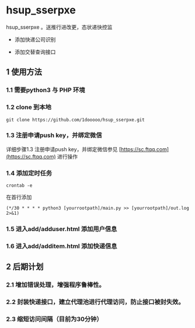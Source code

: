 # **hsup_sserpxe**

hsup_sserpxe 。送推行进改更，态状递快控监

- 添加快递公司识别

- 添加交替查询接口

## 1 使用方法

### 1.1 需要python3 与 PHP 环境

### 1.2 clone 到本地

``` url
git clone https://github.com/1dooooo/hsup_sserpxe.git
```

### 1.3 注册申请push key，并绑定微信

详细步骤1.3 注册申请push key，并绑定微信参见  [https://sc.ftqq.com](https://sc.ftqq.com) 进行操作

### 1.4 添加定时任务

``` shell
crontab -e
```

在首行添加

``` 
(*/30 * * * * python3 [yourrootpath]/main.py >> [yourrootpath]/out.log 2>&1)
```



### 1.5 进入add/adduser.html 添加用户信息

### 1.6 进入add/additem.html 添加快递信息



## 2 后期计划

### 2.1 增加错误处理，增强程序鲁棒性。
### 2.2 封装快递接口，建立代理池进行代理访问，防止接口被封失效。
### 2.3 缩短访问间隔（目前为30分钟）